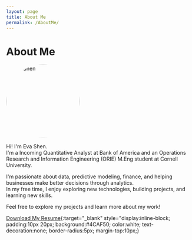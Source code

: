```yaml
---
layout: page
title: About Me
permalink: /AboutMe/
---
```


# About Me
<img src="https://github.com/your-github-username.png" alt="Eva Shen" width="200" style="border-radius: 50%;">

Hi! I'm Eva Shen.  
I'm a Incoming Quantitative Analyst at Bank of America and an Operations Research and Information Engineering (ORIE) M.Eng student at Cornell University.

I'm passionate about data, predictive modeling, finance, and helping businesses make better decisions through analytics.  
In my free time, I enjoy exploring new technologies, building projects, and learning new skills.

Feel free to explore my projects and learn more about my work!

[Download My Resume](https://evas0210.github.io/EvaShen_Resume_2025.pdf){:target="_blank" style="display:inline-block; padding:10px 20px; background:#4CAF50; color:white; text-decoration:none; border-radius:5px; margin-top:10px;}


